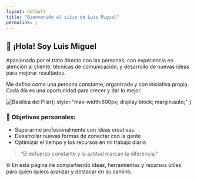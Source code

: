```yaml
---
layout: default
title: "Bienvenido al sitio de Luis Miguel"
permalink: /
---
```


## 👋 ¡Hola! Soy Luis Miguel

Apasionado por el trato directo con las personas, con experiencia en atención al cliente, técnicas de comunicación, y desarrollo de nuevas ideas para mejorar resultados.

Me defino como una persona constante, organizada y con iniciativa propia. Cada día es una oportunidad para crecer y dar lo mejor.

![Basílica del Pilar](/assets/img/basilica-pilar.jpg){: style="max-width:600px; display:block; margin:auto;" }

### 🎯 Objetivos personales:
- Superarme profesionalmente con ideas creativas
- Desarrollar nuevas formas de conectar con la gente
- Optimizar el tiempo y los recursos en mi trabajo diario

> “El esfuerzo constante y la actitud marcan la diferencia.”

🌐 En esta página iré compartiendo ideas, herramientas y recursos útiles para quien quiera avanzar y destacar en su camino.



